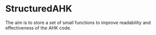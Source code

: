 # StructuredAHK
The aim is to store a set of small functions to improve readability and effectiveness of the AHK code.
